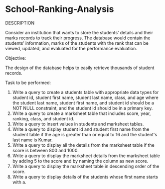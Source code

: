 # School-Ranking-Analysis
DESCRIPTION

Consider an institution that wants to store the students’ details and their marks records to track their progress. The database would contain the students’ information, marks of the students with the rank that can be viewed, updated, and evaluated for the performance evaluation.

Objective:

The design of the database helps to easily retrieve thousands of student records.

Task to be performed:

1. Write a query to create a students table with appropriate data types for student id, student first name, student last name, class, and age where the student last name, student first name, and student id should be a NOT NULL constraint, and the student id should be in a primary key.
2. Write a query to create a marksheet table that includes score, year, ranking, class, and student id.
3. Write a query to insert values in students and marksheet tables.
4. Write a query to display student id and student first name from the student table if the age is greater than or equal to 16 and the student's last name is Kumar.
5. Write a query to display all the details from the marksheet table if the score is between 800 and 1000.
6. Write a query to display the marksheet details from the marksheet table by adding 5 to the score and by naming the column as new score.
7. Write a query to display the marksheet table in descending order of the  score.
8. Write a query to display details of the students whose first name starts with a.
